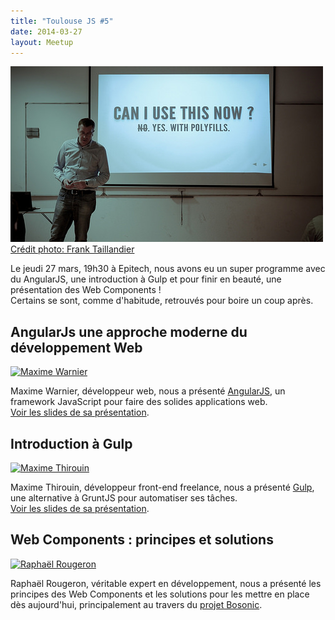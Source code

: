 ```yaml
---
title: "Toulouse JS #5"
date: 2014-03-27
layout: Meetup
---
```


![Toulouse JS 5](/assets/meetups/toulousejs5.jpg)
[Crédit photo: Frank Taillandier](https://www.flickr.com/photos/dirtyf/13456768983/)

Le jeudi 27 mars, 19h30 à Epitech, nous avons eu un super programme avec du AngularJS, une introduction à Gulp et pour finir en beauté, une présentation des Web Components !<br>
Certains se sont, comme d'habitude, retrouvés pour boire un coup après.

## AngularJs une approche moderne du développement Web

[![Maxime Warnier](https://avatars2.githubusercontent.com/u/711050?s=64 "Maxime Warnier")](http://maxlab.fr/)

Maxime Warnier, développeur web, nous a présenté [AngularJS](http://www.angularjs.org/), un framework JavaScript pour faire des solides applications web.<br>
[Voir les slides de sa présentation](http://maxlab.fr/?p=427).

## Introduction à Gulp

[![Maxime Thirouin](//avatars1.githubusercontent.com/u/157534?v=3&s=64 "Maxime Thirouin")](http://moox.io/)

Maxime Thirouin, développeur front-end freelance, nous a présenté [Gulp](http://gulpjs.com/), une alternative à GruntJS pour automatiser ses tâches.<br>
[Voir les slides de sa présentation](http://moox.io/slides/2014/introduction-gulp/).

## Web Components : principes et solutions

[![Raphaël Rougeron](//avatars2.githubusercontent.com/u/5461?v=3&s=64 "Raphaël Rougeron")](https://twitter.com/goldoraf)

Raphaël Rougeron, véritable expert en développement, nous a présenté les principes des Web Components et les solutions pour les mettre en place dès aujourd'hui, principalement au travers du [projet Bosonic](http://bosonic.github.io/).
